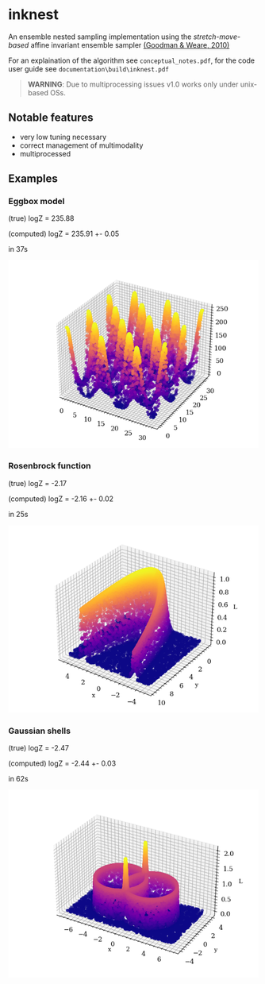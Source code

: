 # inknest

An ensemble nested sampling implementation using the *stretch-move-based* affine invariant ensemble sampler [(Goodman & Weare, 2010)](https://msp.org/camcos/2010/5-1/camcos-v5-n1-p04-p.pdf)

For an explaination of the algorithm see ``conceptual_notes.pdf``, for the code user guide see ``documentation\build\inknest.pdf``

> **WARNING**: Due to multiprocessing issues v1.0 works only under unix-based OSs.


## Notable features
- very low tuning necessary
- correct management of multimodality
- multiprocessed

## Examples

### Eggbox model

(true) logZ = 235.88

(computed) logZ = 235.91 +- 0.05

in 37s

![eggbox](assets/presentation/eggbox.png)


### Rosenbrock function

(true) logZ = -2.17

(computed) logZ = -2.16 +- 0.02

in 25s

![eggbox](assets/presentation/rosenbrock.png)


### Gaussian shells

(true) logZ = -2.47

(computed) logZ = -2.44 +- 0.03

in 62s

![eggbox](assets/presentation/gaussianshells.png)



